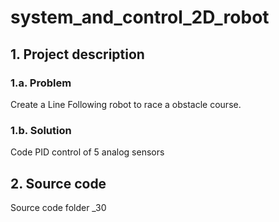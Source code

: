 # system_and_control_2D_robot

## 1. Project description 

### 1.a. Problem 
Create a Line Following robot to race a obstacle course. 

### 1.b. Solution
Code PID control of 5 analog sensors

## 2. Source code
Source code folder _30